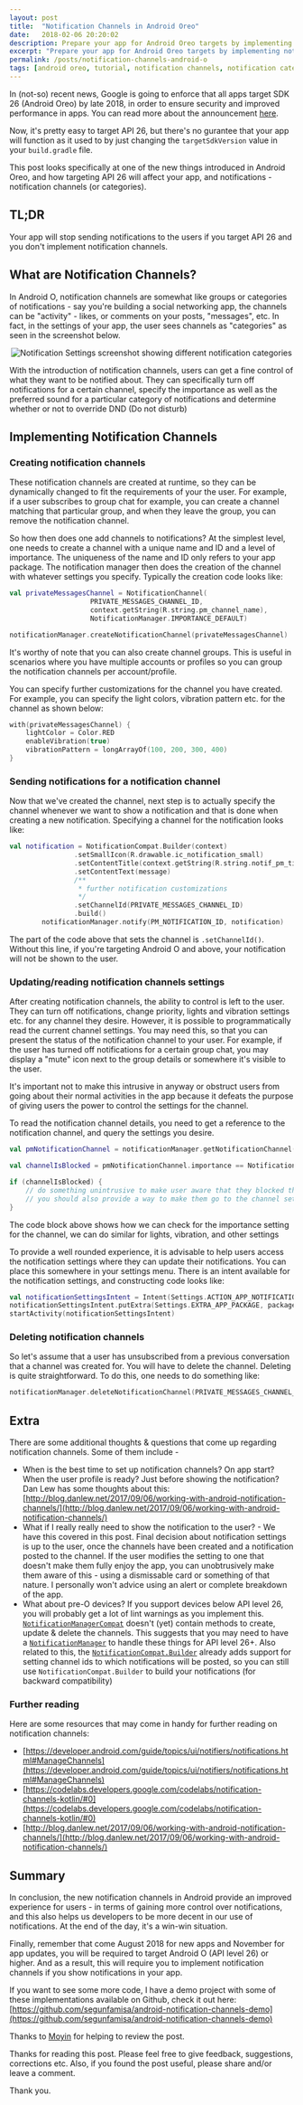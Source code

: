 ```yaml
---
layout: post
title:  "Notification Channels in Android Oreo"
date:   2018-02-06 20:20:02
description: Prepare your app for Android Oreo targets by implementing notification channels
excerpt: "Prepare your app for Android Oreo targets by implementing notification channels"
permalink: /posts/notification-channels-android-o
tags: [android oreo, tutorial, notification channels, notification categories]
---
```



In (not-so) recent news, Google is going to enforce that all apps target SDK 26 (Android Oreo) by late 2018, in order to ensure security and improved performance in apps. You can read more about the announcement [here](https://android-developers.googleblog.com/2017/12/improving-app-security-and-performance.html).

Now, it's pretty easy to target API 26, but there's no gurantee that your app will function as it used to by just changing the `targetSdkVersion` value in your `build.gradle` file.

This post looks specifically at one of the new things introduced in Android Oreo, and how targeting API 26 will affect your app, and notifications - notification channels (or categories).

TL;DR
-----

Your app will stop sending notifications to the users if you target API 26 and you don't implement notification channels.

What are Notification Channels?
-----

In Android O, notification channels are somewhat like groups or categories of notifications - say you're building a social networking app, the channels can be "activity" - likes, or comments on your posts, "messages", etc. In fact, in the settings of your app, the user sees channels as "categories" as seen in the screenshot below.

<!-- Insert notification settings screenshot here -->
<p align="center">
	<img src="/img/notification-channels-android-o.png"
  alt="Notification Settings screenshot showing different notification categories">
</p>



With the introduction of notification channels, users can get a fine control of what they want to be notified about. They can specifically turn off notifications for a certain channel, specify the importance as well as the preferred sound for a particular category of notifications and determine whether or not to override DND (Do not disturb)

Implementing Notification Channels
-----

### Creating notification channels

These notification channels are created at runtime, so they can be dynamically changed to fit the requirements of your the user. For example, if a user subscribes to group chat for example, you can create a channel matching that particular group, and when they leave the group, you can remove the notification channel.

So how then does one add channels to notifications? At the simplest level, one needs to create a channel with a unique name and ID and a level of importance. The uniqueness of the name and ID only refers to your app package. The notification manager then does the creation of the channel with whatever settings you specify. Typically the creation code looks like:

```kotlin
val privateMessagesChannel = NotificationChannel(
                    PRIVATE_MESSAGES_CHANNEL_ID,
                    context.getString(R.string.pm_channel_name),
                    NotificationManager.IMPORTANCE_DEFAULT)

notificationManager.createNotificationChannel(privateMessagesChannel)
```
It's worthy of note that you can also create channel groups. This is useful in scenarios where you have multiple accounts or profiles so you can group the notification channels per account/profile.

You can specify further customizations for the channel you have created. For example, you can specify the light colors, vibration pattern etc. for the channel as shown below:

```kotlin
with(privateMessagesChannel) {
    lightColor = Color.RED
    enableVibration(true)
    vibrationPattern = longArrayOf(100, 200, 300, 400)
}
```

### Sending notifications for a notification channel

Now that we've created the channel, next step is to actually specify the channel whenever we want to show a notification and that is done when creating a new notification.
Specifying a channel for the notification looks like:

```kotlin
val notification = NotificationCompat.Builder(context)
                .setSmallIcon(R.drawable.ic_notification_small)
                .setContentTitle(context.getString(R.string.notif_pm_title))
                .setContentText(message)
                /**
                 * further notification customizations
                 */
                .setChannelId(PRIVATE_MESSAGES_CHANNEL_ID)
                .build()
        notificationManager.notify(PM_NOTIFICATION_ID, notification)
```
The part of the code above that sets the channel is `.setChannelId()`. Without this line, if you're targeting Android O and above, your notification will not be shown to the user.

### Updating/reading notification channels settings

After creating notification channels, the ability to control is left to the user. They can turn off notifications, change priority, lights and vibration settings etc. for any channel they desire. However, it is possible to programmatically read the current channel settings. You may need this, so that you can present the status of the notification channel to your user. For example, if the user has turned off notifications for a certain group
chat, you may display a "mute" icon next to the group details or somewhere it's visible to the user. 

It's important not to make this intrusive in anyway or obstruct users from going about their normal activities in the app because it defeats the purpose of giving users the power to control the settings for the channel.

To read the notification channel details, you need to get a reference to the notification channel, and query the settings you desire.

```kotlin
val pmNotificationChannel = notificationManager.getNotificationChannel(PRIVATE_MESSAGES_CHANNEL_ID)

val channelIsBlocked = pmNotificationChannel.importance == NotificationManager.IMPORTANCE_NONE

if (channelIsBlocked) {
	// do something unintrusive to make user aware that they blocked the notification
	// you should also provide a way to make them go to the channel settings
}
```
The code block above shows how we can check for the importance setting for the channel, we can do similar for lights, vibration, and other settings

To provide a well rounded experience, it is advisable to help users access the notification settings where they can update their notifications. You can place this somewhere in your settings menu. There is an
intent available for the notification settings, and constructing code looks like:

```kotlin
val notificationSettingsIntent = Intent(Settings.ACTION_APP_NOTIFICATION_SETTINGS)
notificationSettingsIntent.putExtra(Settings.EXTRA_APP_PACKAGE, packageName)
startActivity(notificationSettingsIntent)
```

### Deleting notification channels
So let's assume that a user has unsubscribed from a previous conversation that a channel was created for. You will have to delete the channel. Deleting is quite straightforward. To do this, one needs to do something like:

```kotlin
notificationManager.deleteNotificationChannel(PRIVATE_MESSAGES_CHANNEL_ID)
```

Extra
-----

There are some additional thoughts & questions that come up regarding notification channels. Some of them include - 

* When is the best time to set up notification channels? On app start? When the user profile is ready? Just before showing the notification? Dan Lew has some thoughts about this: [http://blog.danlew.net/2017/09/06/working-with-android-notification-channels/](http://blog.danlew.net/2017/09/06/working-with-android-notification-channels/)
* What if I really really need to show the notification to the user? - We have this covered in this post. Final decision about notification settings is up to the user, once the channels have been created and a notification posted to the channel. If the user modifies the setting to one that doesn't make them fully enjoy the app, you can unobtrusively make them aware of this - using a dismissable card or something of that nature. I personally won't advice using an alert or complete breakdown of the app.
* What about pre-O devices? If you support devices below API level 26, you will probably get a lot of lint warnings as you implement this. [`NotificationManagerCompat`](https://developer.android.com/reference/android/support/v4/app/NotificationManagerCompat.html) doesn't (yet) contain methods to create, update & delete the channels. This suggests that you may need to have a [`NotificationManager`](https://developer.android.com/reference/android/app/NotificationManager.html) to handle these things for API level 26+.
Also related to this, the [`NotificationCompat.Builder`](https://developer.android.com/reference/android/support/v4/app/NotificationCompat.Builder.html#NotificationCompat.Builder(android.content.Context,%20java.lang.String)) already adds support for setting channel ids to which notifications will be posted, so you can still use `NotificationCompat.Builder` to build your notifications (for backward compatibility)

### Further reading
Here are some resources that may come in handy for further reading on notification channels:
* [https://developer.android.com/guide/topics/ui/notifiers/notifications.html#ManageChannels](https://developer.android.com/guide/topics/ui/notifiers/notifications.html#ManageChannels)
* [https://codelabs.developers.google.com/codelabs/notification-channels-kotlin/#0](https://codelabs.developers.google.com/codelabs/notification-channels-kotlin/#0)
* [http://blog.danlew.net/2017/09/06/working-with-android-notification-channels/](http://blog.danlew.net/2017/09/06/working-with-android-notification-channels/)

Summary
-----

In conclusion, the new notification channels in Android provide an improved experience for users - in terms of gaining more control over notifications, and this also helps us developers to be more decent in our use of notifications. At the end of the day, it's a win-win situation.

Finally, remember that come August 2018 for new apps and November for app updates, you will be required to target Android O (API level 26) or higher. And as a result, this will require you to implement notification channels if you show notifications in your app.

If you want to see some more code, I have a demo project with some of these implementations available on Github, check it out here: [https://github.com/segunfamisa/android-notification-channels-demo](https://github.com/segunfamisa/android-notification-channels-demo) 

Thanks to [Moyin](https://medium.com/@moyinoluwa) for helping to review the post.

Thanks for reading this post. Please feel free to give feedback, suggestions, corrections etc. Also, if you found the post useful, please share and/or leave a comment.

Thank you.
